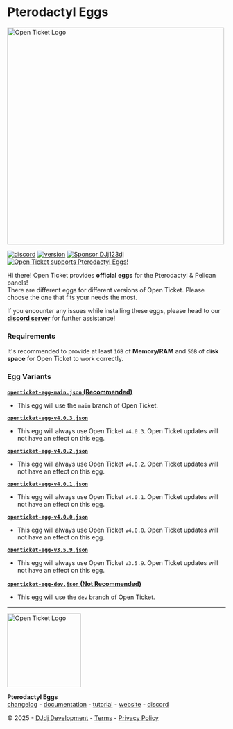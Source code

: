 # Pterodactyl Eggs
<img src="https://apis.dj-dj.be/cdn/openticket/logo.png" alt="Open Ticket Logo" width="500px">

[![discord](https://img.shields.io/badge/discord-support%20server-5865F2.svg?style=flat-square&logo=discord)](https://discord.com/invite/26vT9wt3n3)
[![version](https://img.shields.io/badge/version-4.0.3-brightgreen.svg?style=flat-square)](https://github.com/open-discord-bots/open-ticket/releases/tag/v4.0.3)
[![Sponsor DJj123dj](https://img.shields.io/badge/sponsor-DJj123dj-ea4aaa?style=flat-square&logo=githubsponsors)](https://github.com/sponsors/DJj123dj)
[![Open Ticket supports Pterodactyl Eggs!](https://img.shields.io/badge/pterodactyl-supported-10539F?style=flat-square&logo=pterodactyl)](.eggs/README.md)


Hi there! Open Ticket provides **official eggs** for the Pterodactyl & Pelican panels!<br>
There are different eggs for different versions of Open Ticket.
Please choose the one that fits your needs the most.

If you encounter any issues while installing these eggs, please head to our [**discord server**](https://discord.dj-dj.be) for further assistance!

### Requirements
It's recommended to provide at least `1GB` of **Memory/RAM** and `5GB` of **disk space** for Open Ticket to work correctly.

### Egg Variants
[**`openticket-egg-main.json` (Recommended)**](openticket-egg-main.json)
- This egg will use the `main` branch of Open Ticket.

[**`openticket-egg-v4.0.3.json`**](openticket-egg-v4.0.3.json)
- This egg will always use Open Ticket `v4.0.3`. Open Ticket updates will not have an effect on this egg.

[**`openticket-egg-v4.0.2.json`**](openticket-egg-v4.0.2.json)
- This egg will always use Open Ticket `v4.0.2`. Open Ticket updates will not have an effect on this egg.

[**`openticket-egg-v4.0.1.json`**](openticket-egg-v4.0.1.json)
- This egg will always use Open Ticket `v4.0.1`. Open Ticket updates will not have an effect on this egg.

[**`openticket-egg-v4.0.0.json`**](openticket-egg-v4.0.0.json)
- This egg will always use Open Ticket `v4.0.0`. Open Ticket updates will not have an effect on this egg.

[**`openticket-egg-v3.5.9.json`**](openticket-egg-v3.5.9.json)
- This egg will always use Open Ticket `v3.5.9`. Open Ticket updates will not have an effect on this egg.

[**`openticket-egg-dev.json` (Not Recommended)**](openticket-egg-dev.json)
- This egg will use the `dev` branch of Open Ticket.

---
<img src="https://apis.dj-dj.be/cdn/openticket/logo.png" alt="Open Ticket Logo" width="170px">

**Pterodactyl Eggs**<br>
[changelog](https://otgithub.dj-dj.be/releases) - [documentation](https://otdocs.dj-dj.be) - [tutorial](https://www.youtube.com/watch?v=2jK9kAf6ASU) - [website](https://openticket.dj-dj.be) - [discord](https://discord.dj-dj.be)<br>

© 2025 - [DJdj Development](https://www.dj-dj.be) - [Terms](https://www.dj-dj.be/terms#terms) - [Privacy Policy](https://www.dj-dj.be/terms#privacy)